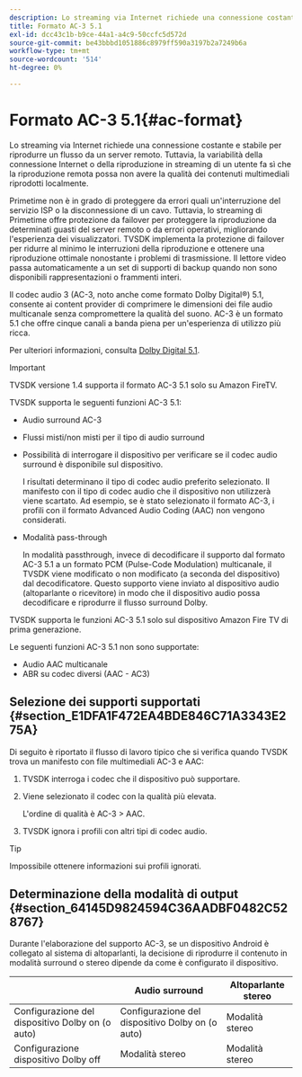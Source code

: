 ```yaml
---
description: Lo streaming via Internet richiede una connessione costante e stabile per riprodurre un flusso da un server remoto. Tuttavia, la variabilità della connessione Internet o della riproduzione in streaming di un utente fa sì che la riproduzione remota possa non avere la qualità dei contenuti multimediali riprodotti localmente.
title: Formato AC-3 5.1
exl-id: dcc43c1b-b9ce-44a1-a4c9-50ccfc5d572d
source-git-commit: be43bbbd1051886c8979ff590a3197b2a7249b6a
workflow-type: tm+mt
source-wordcount: '514'
ht-degree: 0%

---
```


# Formato AC-3 5.1{#ac-format}

Lo streaming via Internet richiede una connessione costante e stabile per riprodurre un flusso da un server remoto. Tuttavia, la variabilità della connessione Internet o della riproduzione in streaming di un utente fa sì che la riproduzione remota possa non avere la qualità dei contenuti multimediali riprodotti localmente.

Primetime non è in grado di proteggere da errori quali un&#39;interruzione del servizio ISP o la disconnessione di un cavo. Tuttavia, lo streaming di Primetime offre protezione da failover per proteggere la riproduzione da determinati guasti del server remoto o da errori operativi, migliorando l&#39;esperienza dei visualizzatori. TVSDK implementa la protezione di failover per ridurre al minimo le interruzioni della riproduzione e ottenere una riproduzione ottimale nonostante i problemi di trasmissione. Il lettore video passa automaticamente a un set di supporti di backup quando non sono disponibili rappresentazioni o frammenti interi.

Il codec audio 3 (AC-3, noto anche come formato Dolby Digital®) 5.1, consente ai content provider di comprimere le dimensioni dei file audio multicanale senza compromettere la qualità del suono. AC-3 è un formato 5.1 che offre cinque canali a banda piena per un&#39;esperienza di utilizzo più ricca.

Per ulteriori informazioni, consulta [Dolby Digital 5.1](https://www.dolby.com/us/en/technologies/dolby-digital.html).

>[!IMPORTANT]
>
>TVSDK versione 1.4 supporta il formato AC-3 5.1 solo su Amazon FireTV.

TVSDK supporta le seguenti funzioni AC-3 5.1:

* Audio surround AC-3
* Flussi misti/non misti per il tipo di audio surround
* Possibilità di interrogare il dispositivo per verificare se il codec audio surround è disponibile sul dispositivo.

   I risultati determinano il tipo di codec audio preferito selezionato. Il manifesto con il tipo di codec audio che il dispositivo non utilizzerà viene scartato. Ad esempio, se è stato selezionato il formato AC-3, i profili con il formato Advanced Audio Coding (AAC) non vengono considerati.
* Modalità pass-through

   In modalità passthrough, invece di decodificare il supporto dal formato AC-3 5.1 a un formato PCM (Pulse-Code Modulation) multicanale, il TVSDK viene modificato o non modificato (a seconda del dispositivo) dal decodificatore. Questo supporto viene inviato al dispositivo audio (altoparlante o ricevitore) in modo che il dispositivo audio possa decodificare e riprodurre il flusso surround Dolby.

TVSDK supporta le funzioni AC-3 5.1 solo sul dispositivo Amazon Fire TV di prima generazione.

Le seguenti funzioni AC-3 5.1 non sono supportate:

* Audio AAC multicanale
* ABR su codec diversi (AAC - AC3)

## Selezione dei supporti supportati {#section_E1DFA1F472EA4BDE846C71A3343E275A}

Di seguito è riportato il flusso di lavoro tipico che si verifica quando TVSDK trova un manifesto con file multimediali AC-3 e AAC:

1. TVSDK interroga i codec che il dispositivo può supportare.
1. Viene selezionato il codec con la qualità più elevata.

   L&#39;ordine di qualità è AC-3 > AAC.
1. TVSDK ignora i profili con altri tipi di codec audio.

>[!TIP]
>
>Impossibile ottenere informazioni sui profili ignorati.

## Determinazione della modalità di output {#section_64145D9824594C36AADBF0482C528767}

Durante l&#39;elaborazione del supporto AC-3, se un dispositivo Android è collegato al sistema di altoparlanti, la decisione di riprodurre il contenuto in modalità surround o stereo dipende da come è configurato il dispositivo.

|  | Audio surround | Altoparlante stereo |
|---|---|---|
| Configurazione del dispositivo Dolby on (o auto) | Configurazione del dispositivo Dolby on (o auto) | Modalità stereo |
| Configurazione dispositivo Dolby off | Modalità stereo | Modalità stereo |
